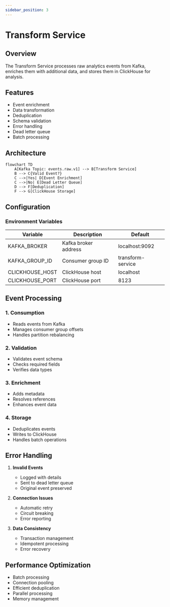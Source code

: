 ```yaml
---
sidebar_position: 3
---
```


# Transform Service

## Overview

The Transform Service processes raw analytics events from Kafka, enriches them with additional data, and stores them in ClickHouse for analysis.

## Features

- Event enrichment
- Data transformation
- Deduplication
- Schema validation
- Error handling
- Dead letter queue
- Batch processing

## Architecture

```mermaid
flowchart TD
    A[Kafka Topic: events.raw.v1] --> B[Transform Service]
    B --> C{Valid Event?}
    C -->|Yes| D[Event Enrichment]
    C -->|No| E[Dead Letter Queue]
    D --> F[Deduplication]
    F --> G[ClickHouse Storage]
```

## Configuration

### Environment Variables

| Variable | Description | Default |
|----------|-------------|---------|
| KAFKA_BROKER | Kafka broker address | localhost:9092 |
| KAFKA_GROUP_ID | Consumer group ID | transform-service |
| CLICKHOUSE_HOST | ClickHouse host | localhost |
| CLICKHOUSE_PORT | ClickHouse port | 8123 |

## Event Processing

### 1. Consumption
- Reads events from Kafka
- Manages consumer group offsets
- Handles partition rebalancing

### 2. Validation
- Validates event schema
- Checks required fields
- Verifies data types

### 3. Enrichment
- Adds metadata
- Resolves references
- Enhances event data

### 4. Storage
- Deduplicates events
- Writes to ClickHouse
- Handles batch operations

## Error Handling

1. **Invalid Events**
   - Logged with details
   - Sent to dead letter queue
   - Original event preserved

2. **Connection Issues**
   - Automatic retry
   - Circuit breaking
   - Error reporting

3. **Data Consistency**
   - Transaction management
   - Idempotent processing
   - Error recovery

## Performance Optimization

- Batch processing
- Connection pooling
- Efficient deduplication
- Parallel processing
- Memory management